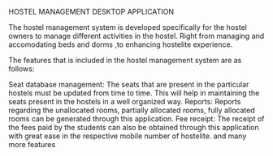 HOSTEL MANAGEMENT DESKTOP APPLICATION

The hostel management system is developed specifically for the hostel owners to manage different activities in the hostel. 
Right from managing and accomodating beds and dorms ,to enhancing hostelite experience. 

The features that is included in the hostel management system are as follows:

Seat database management: The seats that are present in the particular hostels must be updated from time to time. This will help in maintaining the seats present in the hostels in a well organized way.
Reports: Reports regarding the unallocated rooms, partially allocated rooms, fully allocated rooms can be generated through this application.
Fee receipt: The receipt of the fees paid by the students can also be obtained through this application with great ease in the respective mobile number of hostelite.
and many more features
